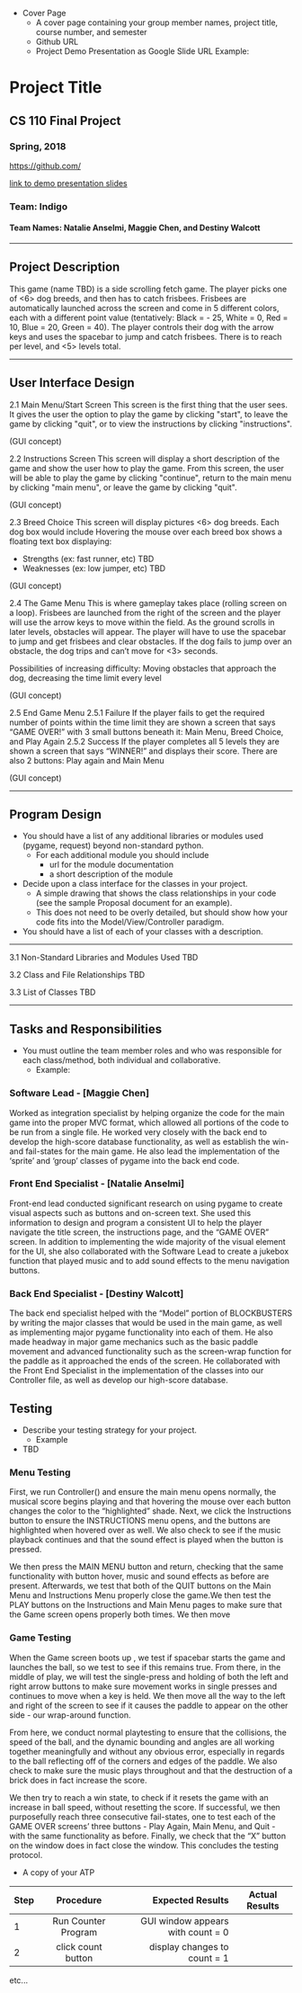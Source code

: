* Cover Page
    * A cover page containing your group member names, project title, course number, and semester
    * Github URL
    * Project Demo Presentation as Google Slide URL
Example:
# Project Title
## CS 110 Final Project
### Spring, 2018

[https://github.com/<repo>](#)

[link to demo presentation slides](#)

### Team: Indigo
#### Team Names: Natalie Anselmi, Maggie Chen, and Destiny Walcott

***

## Project Description
This game (name TBD) is a side scrolling fetch game. The player picks one of <6> dog breeds, and then has to catch frisbees. Frisbees are automatically launched across the screen and come in 5 different colors, each with a different point value (tentatively: Black = - 25, White = 0, Red = 10, Blue = 20, Green = 40). The player controls their dog with the arrow keys and uses the spacebar to jump and catch frisbees. There is <a time limit> to reach <a total number of points> per level, and <5> levels total.

***    

## User Interface Design  
2.1 Main Menu/Start Screen
This screen is the first thing that the user sees. It gives the user the option to play the game by clicking "start", to leave the game by clicking "quit", or to view the instructions by clicking "instructions".

(GUI concept)

2.2 Instructions Screen
This screen will display a short description of the game and show the user how to play the game. From this screen, the user will be able to play the game by clicking "continue", return to the main menu by clicking "main menu", or leave the game by clicking "quit".

(GUI concept)

2.3 Breed Choice
This screen will display pictures <6> dog breeds. Each dog box would include  Hovering the mouse over each breed box shows a floating text box displaying:  
   * Strengths (ex: fast runner, etc) TBD
   * Weaknesses (ex: low jumper, etc) TBD

(GUI concept)

2.4 The Game Menu
This is where gameplay takes place (rolling screen on a loop). Frisbees are launched from the right of the screen and the player will use the arrow keys to move within the field. As the ground scrolls in later levels, obstacles will appear. The player will have to use the spacebar to jump and get frisbees and clear obstacles. If the dog fails to jump over an obstacle, the dog trips and can’t move for <3> seconds. 

Possibilities of increasing difficulty: Moving obstacles that approach the dog, decreasing the time limit every level

(GUI concept)

2.5 End Game Menu
2.5.1 Failure
If the player fails to get the required number of points within the time limit they are shown a screen that says “GAME OVER!” with 3 small buttons beneath it:  Main Menu, Breed Choice, and Play Again
2.5.2 Success
If the player completes all 5 levels they are shown a screen that says “WINNER!” and displays their score. There are also 2 buttons: Play again and Main Menu

(GUI concept)

***
## Program Design
* You should have a list of any additional libraries or modules used (pygame, request) beyond non-standard python.
    * For each additional module you should include
        * url for the module documentation
        * a short description of the module
* Decide upon a class interface for the classes in your project.
    * A simple drawing that shows the class relationships in your code (see the sample Proposal document for an example).
    * This does not need to be overly detailed, but should show how your code fits into the Model/View/Controller paradigm.
* You should have a list of each of your classes with a description.

***
3.1 Non-Standard Libraries and Modules Used
TBD

3.2 Class and File Relationships
TBD

3.3 List of Classes
TBD

***
## Tasks and Responsibilities
* You must outline the team member roles and who was responsible for each class/method, both individual and collaborative.
    * Example:
### Software Lead - [Maggie Chen]

Worked as integration specialist by helping organize the code for the main game into the proper MVC format, which allowed all portions of the code to be run from a single file. He worked very closely with the back end to develop the high-score database functionality, as well as establish the win- and fail-states for the main game. He also lead the implementation of the ‘sprite’ and ‘group’ classes of pygame into the back end code.

### Front End Specialist - [Natalie Anselmi]

Front-end lead conducted significant research on using pygame to create visual aspects such as buttons and on-screen text. She used this information to design and program a consistent UI to help the player navigate the title screen, the instructions page, and the “GAME OVER” screen. In addition to implementing the wide majority of the visual element for the UI, she also collaborated with the Software Lead to create a jukebox function that played music and to add sound effects to the menu navigation buttons.

### Back End Specialist - [Destiny Walcott]

The back end specialist helped with the “Model” portion of BLOCKBUSTERS by writing the major classes that would be used in the main game, as well as implementing major pygame functionality into each of them. He also made headway in major game mechanics such as the basic paddle movement and advanced functionality such as the screen-wrap function for the paddle as it approached the ends of the screen. He collaborated with the Front End Specialist in the implementation of the classes into our Controller file, as well as develop our high-score database.

## Testing
* Describe your testing strategy for your project.
    * Example
* TBD

### Menu Testing

First, we run Controller()  and ensure the main menu opens normally, the musical score begins playing and that hovering the mouse over each button changes the color to the “highlighted” shade. Next, we click the Instructions button to ensure the INSTRUCTIONS menu opens, and the buttons are highlighted when hovered over as well. We also check to see if the music playback continues and that the sound effect is played when the button is pressed.

We then press the MAIN MENU button and return, checking that the same functionality with button hover, music and sound effects as before are present. Afterwards, we test that both of the QUIT buttons on the Main Menu and Instructions Menu properly close the game.We then test the PLAY buttons on the Instructions and Main Menu pages to make sure that the Game screen opens properly both times. We then move


### Game Testing

When the Game screen boots up , we test if spacebar starts the game and launches the ball, so we test to see if this remains true. From there, in the middle of play, we will test the single-press and holding of both the left and right arrow buttons to make sure movement works in single presses and continues to move when a key is held. We then move all the way to the left and right of the screen to see if it causes the paddle to appear on the other side - our wrap-around function.

From here, we conduct normal playtesting to ensure that the collisions, the speed of the ball, and the dynamic bounding and angles are all working together meaningfully and without any obvious error, especially in regards to the ball reflecting off of the corners and edges of the paddle. We also check to make sure the music plays throughout and that the destruction of a brick does in fact increase the score.

We then try to reach a win state, to check if it resets the game with an increase in ball speed, without resetting the score. If successful, we then purposefully reach three consecutive fail-states, one to test each of the GAME OVER screens’ three buttons - Play Again, Main Menu, and Quit - with the same functionality as before. Finally, we check that the “X” button on the window does in fact close the window. This concludes the testing protocol.

* A copy of your ATP

| Step                  | Procedure     | Expected Results  | Actual Results |
| ----------------------|:-------------:| -----------------:| -------------- |
|  1  | Run Counter Program  | GUI window appears with count = 0  |          |
|  2  | click count button  | display changes to count = 1 |                 |
etc...
